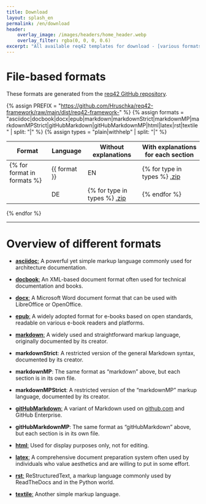 ```yaml
---
title: Download
layout: splash_en
permalink: /en/download
header:
    overlay_image: /images/headers/home_header.webp
    overlay_filter: rgba(0, 0, 0, 0.6)
excerpt: "All available req42 templates for download - [various formats](#overview-of-different-formats) for different tools."
---
```


# File-based formats

These formats are generated from the [req42 GitHub repository](https://github.com/Hruschka/req42-framework/).

{% assign PREFIX = "https://github.com/Hruschka/req42-framework/raw/main/dist/req42-framework-" %}
{% assign formats = "asciidoc|docbook|docx|epub|markdown|markdownStrict|markdownMP|markdownMPStrict|gitHubMarkdown|gitHubMarkdownMP|html|latex|rst|textile" | split: "|"  %}
{% assign types = "plain|withhelp" | split: "|"  %}

| Format | Language | Without explanations | With explanations for each section |
|--------|----------|-------|-----------|
{% for format in formats %}| {{ format }} | EN | {% for type in types %} [.zip]({{PREFIX}}EN-{{type}}-{{format}}.zip)|{% endfor %}
|  | DE | {% for type in types %} [.zip]({{PREFIX}}DE-{{type}}-{{format}}.zip) |{% endfor %}
{% endfor %}

<hr class="download-sep">

# Overview of different formats

<ul>
  <li>
    <p><a rel="noopener noreferrer nofollow" target="_blank" class="format-overview" href="https://asciidoc.org/"><strong>asciidoc</strong>:</a> A powerful yet simple markup language commonly used for architecture documentation.</p>
  </li>
  <li>
    <p><a rel="noopener noreferrer nofollow" target="_blank" class="format-overview" href="https://docbook.org/"><strong>docbook</strong>:</a> An XML-based document format often used for technical documentation and books.</p>
  </li>
  <li>
    <p><a rel="noopener noreferrer nofollow" target="_blank" class="format-overview" href="https://docs.fileformat.com/word-processing/docx/"><strong>docx</strong>:</a> A Microsoft Word document format that can be used with LibreOffice or OpenOffice.</p>
  </li>
  <li>
    <p><a rel="noopener noreferrer nofollow" target="_blank" class="format-overview" href="https://en.wikipedia.org/wiki/EPUB"><strong>epub</strong>:</a> A widely adopted format for e-books based on open standards, readable on various e-book readers and platforms.</p>
  </li>
  <li>
    <p><a rel="noopener noreferrer nofollow" target="_blank" class="format-overview" href="https://www.markdownguide.org/"><strong>markdown</strong>:</a> A widely used and straightforward markup language, originally documented by its creator.</p>
  </li>
  <li>
    <p><strong>markdownStrict</strong>: A restricted version of the general Markdown syntax, documented by its creator.</p>
  </li>
  <li>
    <p><strong>markdownMP</strong>: The same format as “markdown” above, but each section is in its own file.</p>
  </li>
  <li>
    <p><strong>markdownMPStrict</strong>: A restricted version of the “markdownMP” markup language, documented by its creator.</p>
  </li>
  <li>
    <p><a rel="noopener noreferrer nofollow" target="_blank" class="format-overview" href="https://docs.github.com/en/get-started/writing-on-github/getting-started-with-writing-and-formatting-on-github/basic-writing-and-formatting-syntax"><strong>gitHubMarkdown</strong>:</a> A variant of Markdown used on <a rel="noopener noreferrer nofollow" target="_blank" href="https://github.com/">github.com</a> and GitHub Enterprise.</p>
  </li>
  <li>
    <p><strong>gitHubMarkdownMP</strong>: The same format as “gitHubMarkdown” above, but each section is in its own file.</p>
  </li>
  <li>
    <p><a rel="noopener noreferrer nofollow" target="_blank" class="format-overview" href="https://en.wikipedia.org/wiki/HTML"><strong>html</strong>:</a> Used for display purposes only, not for editing.</p>
  </li>
  <li>
    <p><a rel="noopener noreferrer nofollow" target="_blank" class="format-overview" href="https://www.latex-project.org/"><strong>latex</strong>:</a> A comprehensive document preparation system often used by individuals who value aesthetics and are willing to put in some effort.</p>
  </li>
  <li>
    <p><a rel="noopener noreferrer nofollow" target="_blank" class="format-overview" href="https://docutils.sourceforge.io/rst.html"><strong>rst</strong>:</a> ReStructuredText, a markup language commonly used by ReadTheDocs and in the Python world.</p>
  </li>
  <li>
    <p><a rel="noopener noreferrer nofollow" target="_blank" class="format-overview" href="https://textile-lang.com/"><strong>textile</strong>:</a> Another simple markup language.</p>
  </li>
</ul>